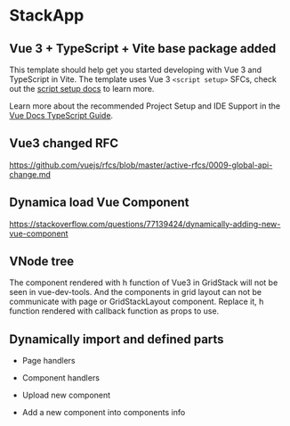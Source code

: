 # StackApp 

## Vue 3 + TypeScript + Vite base package added

This template should help get you started developing with Vue 3 and TypeScript in Vite. The template uses Vue 3 `<script setup>` SFCs, check out the [script setup docs](https://v3.vuejs.org/api/sfc-script-setup.html#sfc-script-setup) to learn more.

Learn more about the recommended Project Setup and IDE Support in the [Vue Docs TypeScript Guide](https://vuejs.org/guide/typescript/overview.html#project-setup).


## Vue3 changed RFC

https://github.com/vuejs/rfcs/blob/master/active-rfcs/0009-global-api-change.md

## Dynamica load Vue Component

https://stackoverflow.com/questions/77139424/dynamically-adding-new-vue-component

## VNode tree

The component rendered with h function of Vue3 in GridStack will not be seen in vue-dev-tools. And the components in grid layout can not be communicate with page or GridStackLayout component.
Replace it, h function rendered with callback function as props to use.

## Dynamically import and defined parts

- Page handlers

- Component handlers

- Upload new component 

- Add a new component into components info





